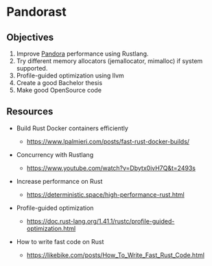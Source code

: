 # Pandorast

## Objectives
1. Improve [Pandora](https://github.com/HPC4SC/PANDORA) performance using Rustlang.
2. Try different memory allocators (jemallocator, mimalloc) if system supported.
3. Profile-guided optimization using llvm
4. Create a good Bachelor thesis
5. Make good OpenSource code

## Resources
- Build Rust Docker containers efficiently
  - https://www.lpalmieri.com/posts/fast-rust-docker-builds/

- Concurrency with Rustlang
  - https://www.youtube.com/watch?v=Dbytx0ivH7Q&t=2493s
  
- Increase performance on Rust
  - https://deterministic.space/high-performance-rust.html

- Profile-guided optimization
  - https://doc.rust-lang.org/1.41.1/rustc/profile-guided-optimization.html

- How to write fast code on Rust
  - https://likebike.com/posts/How_To_Write_Fast_Rust_Code.html